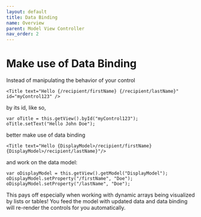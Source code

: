 ```yaml
---
layout: default
title: Data Binding
name: Overview
parent: Model View Controller
nav_order: 2
---
```


# Make use of Data Binding

Instead of manipulating the behavior of your control

    <Title text="Hello {/recipient/firstName} {/recipient/lastName}" id="myControl123" />

by its id, like so,

    var oTitle = this.getView().byId("myControl123");
    oTitle.setText("Hello John Doe");

better make use of data binding

    <Title text="Hello {DisplayModel>/recipient/firstName} {DisplayModel>/recipient/lastName}"/>

and work on the data model:

    var oDisplayModel = this.getView().getModel("DisplayModel");
    oDisplayModel.setProperty("/firstName", "Doe");
    oDisplayModel.setProperty("/lastName", "Doe");

This pays off especially when working with dynamic arrays being visualized by lists or tables! You feed the model with updated data and data binding will re-render the controls for you automatically.

